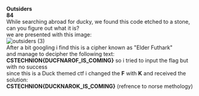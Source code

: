 **Outsiders**  
**84**  
While searching abroad for ducky, we found this code etched to a stone, can you figure out what it is?  
we are presented with this image:  
![outsiders (3)](https://user-images.githubusercontent.com/79902268/143191980-140b9452-126e-4a4f-9276-12bcf9c377ee.png)  
After a bit  googling i find this is a cipher known as "Elder Futhark"  
and manage to decipher the following text:  
**CSTECHNION{DUCFNAROF_IS_COMING}** 
so i tried to input the flag but with no success  
since this is a Duck themed ctf i changed the **F** with **K** and received the solution:  
**CSTECHNION{DUCKNAROK_IS_COMING}** 
(refrence to norse methology)
